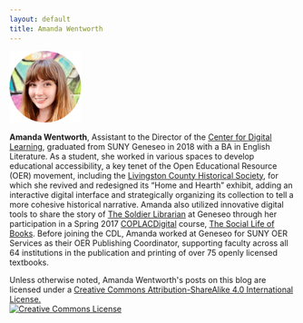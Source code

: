 ```yaml
---
layout: default
title: Amanda Wentworth
---
```


<img src="/images/wentworth.png" alt="Amanda Wentworth" style="width:25%;"  /> 

**Amanda Wentworth**, Assistant to the Director of the [Center for Digital Learning](https://www.geneseo.edu/cdl), graduated from SUNY Geneseo in 2018 with a BA in English Literature. As a student, she worked in various spaces to develop educational accessibility, a key tenet of the Open Educational Resource (OER) movement, including the [Livingston County Historical Society](https://www.livingstoncountyhistoricalsociety.com/), for which she revived and redesigned its “Home and Hearth” exhibit, adding an interactive digital interface and strategically organizing its collection to tell a more cohesive historical narrative. Amanda also utilized innovative digital tools to share the story of [The Soldier Librarian](http://slob.coplacdigital.org/geneseo/) at Geneseo through her participation in a Spring 2017 [COPLACDigital](http://coplacdigital.org/) course, [The Social Life of Books](http://slob.coplacdigital.org/). Before joining the CDL, Amanda worked at Geneseo for SUNY OER Services as their OER Publishing Coordinator, supporting faculty across all 64 institutions in the publication and printing of over 75 openly licensed textbooks.

Unless otherwise noted, Amanda Wentworth's posts on this blog are licensed under a <a rel="license" href="http://creativecommons.org/licenses/by-sa/4.0/">Creative Commons Attribution-ShareAlike 4.0 International License.</a><br /><a rel="license" href="http://creativecommons.org/licenses/by-sa/4.0/"><img alt="Creative Commons License" style="border-width:0;" src="https://i.creativecommons.org/l/by-sa/4.0/88x31.png" /></a>